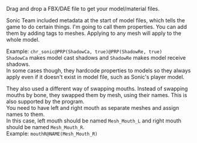 Drag and drop a FBX/DAE file to get your model/material files.

Sonic Team included metadata at the start of model files, which tells the game to do certain things. I'm going to call them properties. You can add them by adding tags to meshes. Applying to any mesh will apply to the whole model.

Example: `chr_sonic@PRP(ShadowCa, true)@PRP(ShadowRe, true)`  
`ShadowCa` makes model cast shadows and `ShadowRe` makes model receive shadows.  
In some cases though, they hardcode properties to models so they always apply even if it doesn't exist in model file, such as Sonic's player model.

They also used a different way of swapping mouths. Instead of swapping mouths by bone, they swapped them by mesh, using their names. This is also supported by the program.  
You need to have left and right mouth as separate meshes and assign names to them.  
In this case, left mouth should be named `Mesh_Mouth_L` and right mouth should be named `Mesh_Mouth_R`.  
Example: `mouthR@NAME(Mesh_Mouth_R)`